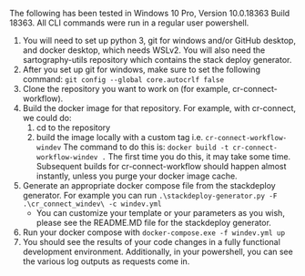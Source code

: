 
The following has been tested in Windows 10 Pro, Version 10.0.18363 Build 18363. All CLI commands were run in a regular user powershell.


1. You will need to set up python 3, git for windows and/or GitHub desktop, and docker desktop, which needs WSLv2. You will also need the sartography-utils repository which contains the stack deploy generator.
2. After you set up git for windows, make sure to set the following command: `git config --global core.autocrlf false`
3. Clone the repository you want to work on (for example, cr-connect-workflow). 
4. Build the docker image for that repository. For example, with cr-connect, we could do:
	1. cd to the repository
	2. build the image locally with a custom tag i.e. `cr-connect-workflow-windev`
	   The command to do this is: `docker build -t cr-connect-workflow-windev .`
   	   The first time you do this, it may take some time. Subsequent builds for cr-connect-workflow should happen almost instantly, unless you purge your docker image cache.
5. Generate an appropriate docker compose file from the stackdeploy generator. For example you can run `.\stackdeploy-generator.py -F .\cr_connect_windev\ -c windev.yml`
   * You can customize your template or your parameters as you wish, please see the README.MD file for the stackdeploy generator.
6. Run your docker compose with `docker-compose.exe -f windev.yml up`
7. You should see the results of your code changes in a fully functional development environment. Additionally, in your powershell, you can see the various log outputs as requests come in.


